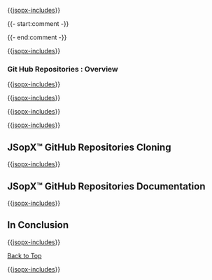 ﻿{{[jsopx-includes](AllGlobal/Master/Includes/Template/Technologies/GitHubRepositories/Header.md)}}

{{- start:comment -}}
<!-- START JSOPX NOVA DOCX HEADER
group: 'Technologies'
subGroup: 'Git Hub Repositories'
isDraft: true
isProductionReady: true
toc: true
END JSOPX NOVA DOCX HEADER -->
{{- end:comment -}}

{{[jsopx-includes](AllGlobal/Master/Includes/Common/Draft-Notice.md)}}


### Git Hub Repositories : Overview

{{[jsopx-includes](AllGlobal/Master/Includes/Template/Technologies/GitHubRepositories/Overview.md)}}

{{[jsopx-includes](AllGlobal/Master/Includes/Common/Current-Phase.md)}}

{{[jsopx-includes](AllGlobal/Master/Includes/Template/Technologies/GitHubRepositories/BodyContent.md)}}

{{[jsopx-includes](AllGlobal/Master/Includes/Common/Alerts-Current.md)}}


## JSopX™ GitHub Repositories Cloning

{{[jsopx-includes](AllGlobal/Master/Includes/Template/Technologies/GitHubRepositories/JsopxGitHubRepositoriesCloning.md)}}


## JSopX™ GitHub Repositories Documentation

{{[jsopx-includes](AllGlobal/Master/Includes/Template/Technologies/GitHubRepositories/JsopxGitHubRepositoriesDocumentation.md)}}

## In Conclusion

{{[jsopx-includes](AllGlobal/Master/Includes/Template/Technologies/GitHubRepositories/InConclusion.md)}}

[Back to Top](#table-of-contents)

{{[jsopx-includes](AllGlobal/Master/Includes/Layout/Footer.md)}}